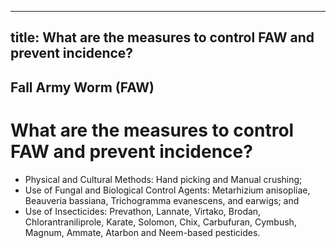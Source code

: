 --- 
 title: What are the measures to control FAW and prevent incidence?
 ---

## Fall Army Worm (FAW)

# What are the measures to control FAW and prevent incidence?


 - Physical and Cultural Methods: Hand picking and Manual crushing;
 - Use of Fungal and Biological Control Agents: Metarhizium anisopliae, Beauveria bassiana, Trichogramma evanescens, and earwigs; and     
 - Use of Insecticides: Prevathon, Lannate, Virtako, Brodan, Chlorantraniliprole, Karate, Solomon, Chix, Carbufuran, Cymbush, Magnum, Ammate, Atarbon and Neem-based pesticides.
